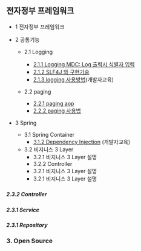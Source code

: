 ## 전자정부 프레임워크

* 1 전자정부 프레임워크

* 2 공통기능
    - 2.1 Logging
        + [2.1.1 Logging MDC: Log 출력시 식별자 입력](document%2Flogging%2FLogging_MDC.md)
        + [2.1.2 SLF4J 와 구현기술](document%2Flogging%2FSlf4j%20%EA%B5%AC%ED%98%84%EC%B2%B4.md)
        + [2.1.3 logging 사용방법](document%2Flogging%2Fuse%20logging.md)(개발자교육)

    - 2.2 paging
        + [2.2.1 paging aop](document%2Fpaging%2Fpaging_aop.md)
        + [2.2.2 paging 사용법](document%2Fpaging%2Fused%20paging.md)


* 3 Spring
    - 3.1 Spring Container
        + [3.1.2 Dependency Injection](document%2Fspring%2FDependency-Injection.md) (개발자교육) 
    - 3.2 비지니스 3 Layer
        + 3.2.1 비지니스 3 Layer 설명
        + 3.2.2 Controller
        + 3.2.1 비지니스 3 Layer 설명
        + 3.2.1 비지니스 3 Layer 설명
##### 
##### 2.3.2 Controller
##### 2.3.1 Service
##### 2.3.1 Repository


### 3. Open Source
 